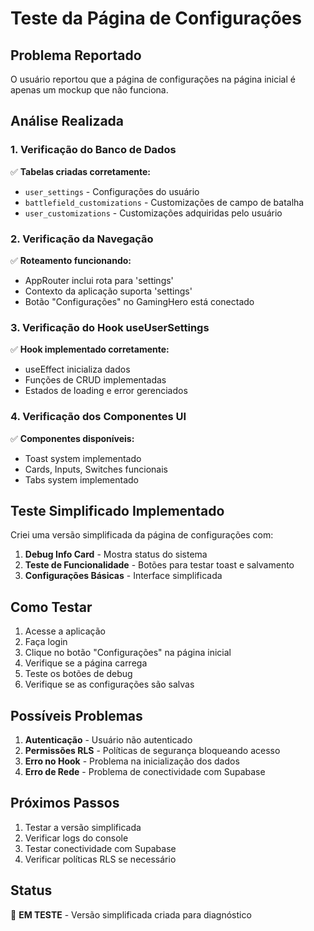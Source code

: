 # Teste da Página de Configurações

## Problema Reportado
O usuário reportou que a página de configurações na página inicial é apenas um mockup que não funciona.

## Análise Realizada

### 1. Verificação do Banco de Dados
✅ **Tabelas criadas corretamente:**
- `user_settings` - Configurações do usuário
- `battlefield_customizations` - Customizações de campo de batalha  
- `user_customizations` - Customizações adquiridas pelo usuário

### 2. Verificação da Navegação
✅ **Roteamento funcionando:**
- AppRouter inclui rota para 'settings'
- Contexto da aplicação suporta 'settings'
- Botão "Configurações" no GamingHero está conectado

### 3. Verificação do Hook useUserSettings
✅ **Hook implementado corretamente:**
- useEffect inicializa dados
- Funções de CRUD implementadas
- Estados de loading e error gerenciados

### 4. Verificação dos Componentes UI
✅ **Componentes disponíveis:**
- Toast system implementado
- Cards, Inputs, Switches funcionais
- Tabs system implementado

## Teste Simplificado Implementado

Criei uma versão simplificada da página de configurações com:

1. **Debug Info Card** - Mostra status do sistema
2. **Teste de Funcionalidade** - Botões para testar toast e salvamento
3. **Configurações Básicas** - Interface simplificada

## Como Testar

1. Acesse a aplicação
2. Faça login
3. Clique no botão "Configurações" na página inicial
4. Verifique se a página carrega
5. Teste os botões de debug
6. Verifique se as configurações são salvas

## Possíveis Problemas

1. **Autenticação** - Usuário não autenticado
2. **Permissões RLS** - Políticas de segurança bloqueando acesso
3. **Erro no Hook** - Problema na inicialização dos dados
4. **Erro de Rede** - Problema de conectividade com Supabase

## Próximos Passos

1. Testar a versão simplificada
2. Verificar logs do console
3. Testar conectividade com Supabase
4. Verificar políticas RLS se necessário

## Status
🔄 **EM TESTE** - Versão simplificada criada para diagnóstico 